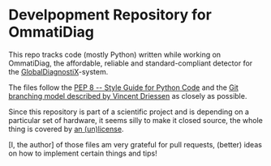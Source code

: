 # Develpopment Repository for OmmatiDiag

This repo tracks code (mostly Python) written while working on OmmatiDiag, the
affordable, reliable and standard-compliant detector for the
[GlobalDiagnostiX][GDX]-system.

[GDX]: http://globaldiagnostix.org

The files follow the [PEP 8 -- Style Guide for Python Code][pep8] and the
[Git branching model described by Vincent Driessen][branching] as closely as
possible.

[pep8]: http://www.python.org/dev/peps/pep-0008/ 
[branching]: http://nvie.com/posts/a-successful-git-branching-model/

Since this repository is part of a scientific project and is depending on
a particular set of hardware, it seems silly to make it closed source, the whole
thing is covered by [an (un)license](LICENSE).

[I, the author] of those files am very grateful for pull requests, (better)
ideas on how to implement certain things and tips!

[I]: http://davidhaberthuer.ch/
